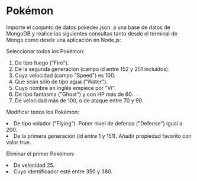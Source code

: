 <h1>Pokémon</h1>
<p> Importe el conjunto de datos pokedex.json: a una base de datos de MongoDB y realice las siguientes consultas tanto desde el terminal de Mongo como desde una aplicación en Node.js:</p>

<p>Seleccionar todos los Pokémon:</p>
<ol>
<li>De tipo fuego ("Fire").</li>
<li>De la segunda generación (campo id entre 152 y 251 incluídos).</li>
<li>Cuya velocidad (campo "Speed") es 100.</li>
<li>Que sean sólo de tipo agua ("Water").</li>
<li>Cuyo nombre en inglés empiece por "Vi".</li>
<li>De tipo fantasma ("Ghost") y con HP más de 60.</li>
<li>De velocidad más de 100, o de ataque entre 70 y 90.</li>
</ol>

<p>Modificar todos los Pokémon:</p>
<li>De tipo volador ("Flying"). Poner nivel de defensa ("Defense") igual a 200.</li>
<li>De la primera generación (id entre 1 y 151). Añadir propiedad favorito con valor true.</li>

<p>Eliminar el primer Pokémon:</p>
<li>De velocidad 25.</li>
<li>Cuyo identificador esté entre 350 y 380.</li>
